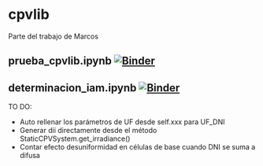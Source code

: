 # cpvlib
Parte del trabajo de Marcos

## prueba_cpvlib.ipynb [![Binder](https://mybinder.org/badge_logo.svg)](https://mybinder.org/v2/gh/isi-ies-group/cpvlib/master?urlpath=lab?filepath=prueba_cpvlib.ipynb)

## determinacion_iam.ipynb [![Binder](https://mybinder.org/badge_logo.svg)](https://hub.gke.mybinder.org/user/isi-ies-group-cpvlib-rtuoho3f/lab?filepath=prueba_cpvlib.ipynb)

TO DO:
* Auto rellenar los parámetros de UF desde self.xxx para UF_DNI
* Generar dii directamente desde el método StaticCPVSystem.get_irradiance()
* Contar efecto desuniformidad en células de base cuando DNI se suma a difusa
